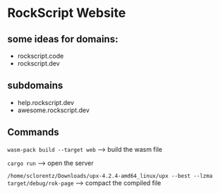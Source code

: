 # RockScript Website

## some ideas for domains:

- rockscript.code
- rockscript.dev

## subdomains

- help.rockscript.dev
- awesome.rockscript.dev

## Commands

`wasm-pack build --target web` --> build the wasm file

`cargo run` --> open the server

`/home/sclorentz/Downloads/upx-4.2.4-amd64_linux/upx --best --lzma target/debug/rok-page` --> compact the compiled file

